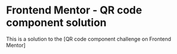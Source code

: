 # Frontend Mentor - QR code component solution

This is a solution to the [QR code component challenge on Frontend Mentor]

